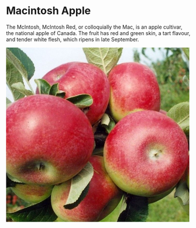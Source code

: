 [title]: # (Macintosh Apple)
[tags]: # (folder structure)
[priority]: # (205)
# Macintosh Apple

The McIntosh, McIntosh Red, or colloquially the Mac, is an apple cultivar, the national apple of Canada. The fruit has red and green skin, a tart flavour, and tender white flesh, which ripens in late September.

![Macintosh](images/macintosh.png)
